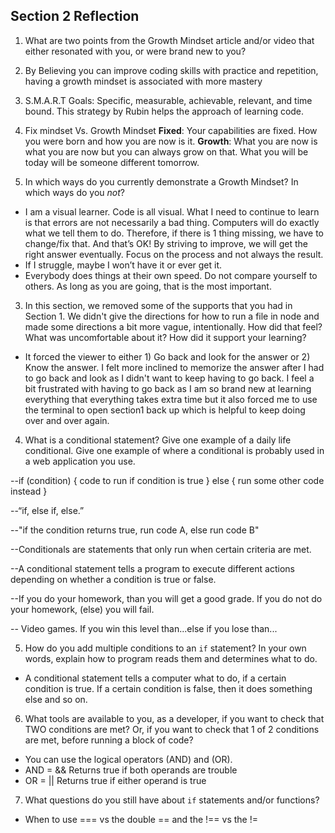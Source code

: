 ## Section 2 Reflection

1. What are two points from the Growth Mindset article and/or video that either resonated with you, or were brand new to you?

1. By Believing you can improve coding skills with practice and repetition, having a growth mindset is associated with more mastery
2. S.M.A.R.T Goals: Specific, measurable, achievable, relevant, and time bound.  This strategy by Rubin helps the approach of     learning code.
3. Fix mindset Vs. Growth Mindset
**Fixed**: Your capabilities are fixed.  How you were born and how you are now is it.
**Growth**:  What you are now is what you are now but you can always grow on that.  What you will be today will be someone different tomorrow.

2. In which ways do you currently demonstrate a Growth Mindset? In which ways do you _not_?

* I am a visual learner.  Code is all visual.  What I need to continue to learn is that errors are not necessarily a bad thing.  Computers will do exactly what we tell them to do.  Therefore, if there is 1 thing missing, we have to change/fix that.  And that’s OK!  By striving to improve, we will get the right answer eventually.  Focus on the process and not always the result.
* If I struggle, maybe I won’t have it or ever get it.  
* Everybody does things at their own speed.  Do not compare yourself to others.  As long as you are going, that is the most important.


3. In this section, we removed some of the supports that you had in Section 1. We didn't give the directions for how to run a file in node and made some directions a bit more vague, intentionally. How did that feel? What was uncomfortable about it? How did it support your learning?

* It forced the viewer to either 1) Go back and look for the answer or 2) Know the answer.  I felt more inclined to memorize the answer after I had to go back and look as I didn't want to keep having to go back.  I feel a bit frustrated with having to go back as I am so brand new at learning everything that everything takes extra time but it also forced me to use the terminal to open section1 back up which is helpful to keep doing over and over again.

4. What is a conditional statement? Give one example of a daily life conditional. Give one example of where a conditional is probably used in a web application you use.

--if (condition) {
  code to run if condition is true
} else {
  run some other code instead
}

--“if, else if, else.”

--"if the condition returns true, run code A, else run code B"

--Conditionals are statements that only run when certain criteria are met.

--A conditional statement tells a program to execute different actions depending on whether a condition is true or false.

--If you do your homework, than you will get a good grade.  If you do not do your homework, (else) you will fail.

-- Video games.  If you win this level than...else if you lose than...

5. How do you add multiple conditions to an `if` statement? In your own words, explain how to program reads them and determines what to do.

* A conditional statement tells a computer what to do, if a certain condition is true.  If a certain condition is false, then it does something else and so on.

6. What tools are available to you, as a developer, if you want to check that TWO conditions are met? Or, if you want to check that 1 of 2 conditions are met, before running a block of code?

* You can use the logical operators (AND) and (OR).
* AND = &&  Returns true if both operands are trouble
* OR = ||   Returns true if either operand is true


7. What questions do you still have about `if` statements and/or functions?

* When to use === vs the double == and the !== vs the !=
